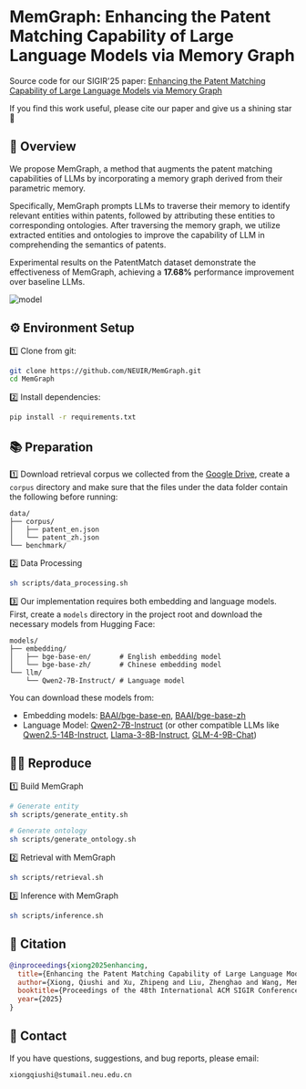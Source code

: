 # MemGraph: Enhancing the Patent Matching Capability of Large Language Models via Memory Graph

Source code for our SIGIR'25 paper: 
[Enhancing the Patent Matching Capability of Large Language Models via Memory Graph](https://arxiv.org/abs/2504.14845)

If you find this work useful, please cite our paper and give us a shining star 🌟

## 🎯 Overview
We propose MemGraph, a method that augments the patent matching capabilities of LLMs by incorporating a memory graph derived from their parametric memory. 

Specifically, MemGraph prompts LLMs to traverse their memory to identify relevant entities within patents, followed by attributing these entities to corresponding ontologies. After traversing the memory graph, we utilize extracted entities and ontologies to improve the capability of LLM in comprehending the semantics of patents. 

Experimental results on the PatentMatch dataset demonstrate the effectiveness of MemGraph, achieving a **17.68%** performance improvement over baseline LLMs.

![model](https://newxqsoss.oss-cn-hangzhou.aliyuncs.com/undefinedmodel.png)

## ⚙️ Environment Setup
1️⃣ Clone from git:
```bash
git clone https://github.com/NEUIR/MemGraph.git
cd MemGraph
```
2️⃣ Install dependencies:
```bash
pip install -r requirements.txt
```

## 📚 Preparation
1️⃣ Download retrieval corpus we collected from the [Google Drive](https://drive.google.com/drive/folders/1TBvQTIEDsUW6bKFKGSg9yM8wvio5wMIO?usp=sharing), create a `corpus` directory and make sure that the files under the data folder contain the following before running:
```
data/
├── corpus/
│   ├── patent_en.json
│   └── patent_zh.json 
└── benchmark/
```
2️⃣ Data Processing

```bash
sh scripts/data_processing.sh
```
3️⃣ Our implementation requires both embedding and language models. First, create a `models` directory in the project root and download the necessary models from Hugging Face:

```
models/
├── embedding/
│   ├── bge-base-en/       # English embedding model
│   └── bge-base-zh/       # Chinese embedding model
└── llm/
    └── Qwen2-7B-Instruct/ # Language model
```

You can download these models from:
- Embedding models: [BAAI/bge-base-en](https://huggingface.co/BAAI/bge-base-en), [BAAI/bge-base-zh](https://huggingface.co/BAAI/bge-base-zh)
- Language Model: [Qwen2-7B-Instruct](https://huggingface.co/Qwen/Qwen2-7B-Instruct) (or other compatible LLMs like [Qwen2.5-14B-Instruct](https://huggingface.co/Qwen/Qwen2.5-14B), [Llama-3-8B-Instruct](https://huggingface.co/meta-llama/Meta-Llama-3-8B-Instruct), [GLM-4-9B-Chat](https://huggingface.co/THUDM/glm-4-9b-chat))

## 🧑‍💻 Reproduce
1️⃣ Build MemGraph

```bash
# Generate entity
sh scripts/generate_entity.sh

# Generate ontology
sh scripts/generate_ontology.sh
```

2️⃣ Retrieval with MemGraph
```bash
sh scripts/retrieval.sh
```

3️⃣ Inference with MemGraph
```bash
sh scripts/inference.sh
```

## 📝 Citation

```bibtex
@inproceedings{xiong2025enhancing,
  title={Enhancing the Patent Matching Capability of Large Language Models via Memory Graph},
  author={Xiong, Qiushi and Xu, Zhipeng and Liu, Zhenghao and Wang, Mengjia and Chen, Zulong and Sun, Yue and Gu, Yu and Li, Xiaohua and Yu, Ge},
  booktitle={Proceedings of the 48th International ACM SIGIR Conference on Research and Development in Information Retrieval},
  year={2025}
}
```

## 📨 Contact

If you have questions, suggestions, and bug reports, please email:
```
xiongqiushi@stumail.neu.edu.cn
```








